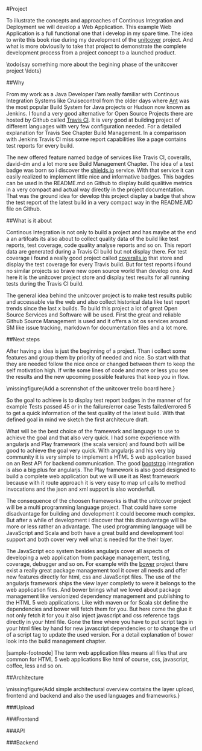 #Project

To illustrate the concepts and approaches of Continous Integration and Deployment we will develop a Web Application. This
example Web Application is a full functional one that i develop in my spare time. The idea to write this book rise during 
my development of the [unitcover](https://github.com/pussinboots/unitcover) project. And what is more obviouslly to take
that project to demonstrate the complete development process from a project concept to a launched product.

\todo{say something more about the begining phase of the unitcover project \ldots}

##Why

From my work as a Java Developer i'am really familiar with Continous Integration Systems like Cruisecontrol from the older days
where [Ant](http://ant.apache.org/) was the most popular Build System for Java projects or Hudson now known as Jenkins. I found
a very good alternative for Open Source Projects there are hosted by Github called [Travis CI](https://travis-ci.org/). It is very
good at building project of different languages with very few configuration needed. For a detailed explanation for Travis See Chapter Build Management. In a comparisson with Jenkins Travis CI miss some report capabilities like a page contains test reports for every build.

The new offered feature named badge of services like Travis CI, coveralls, david-dm and a lot more see Build Management Chapter. The idea of a test badge was born so i discover the [shields.io](http://shields.io) service. With that service it can easily realized to implement little nice and informative badges. This bagdes can be used in the README.md on Github to display build qualitive metrics in a very compact and actual way directly in the project documentation. That was the ground idea for develop this project display a badge that show the test report of the latest build in a very compact way in the README.MD file on Github.

##What is it about

Continous Integration is not only to build a project and has maybe at the end a an artifcats its also about to collect quality data of the build like test reports, test coverage, code quality analyse reports and so on. This report data are generated during a Travis CI build but not display there. For test coverage i found a really good project called [coveralls.io](http://coveralls.io) that store and display the test coverage for every Travis build. But for test reports i found no similar projects so brave new open source world than develop one. And here it is the unitcover project store and display test results for all running tests during the Travis CI build.

The general idea behind the unitcover project is to make test results public and accessable via the web and also collect historical data like test report trends since the last x builds. To build this project a lot of great Open Source Services and Software will be used. First the great and reliable Github Source Management is used and it offers a lot os services around SM like issue tracking, markdown for documentation files and a lot more.      

##Next steps

After having a idea is just the beginning of a project. Than i collect some features and group them by priority of needed and nice. So start with that they are needed follow the nice once or changed between them to keep the self motivation high. If write some lines of code and more or less you see the results and the new upcoming possible features that keep you in flow. 

\missingfigure{Add a scrennshot of the unitcover trello board here.}

So the goal to achieve is to display test report badges in the manner of for example Tests passed 45 or in the failure/error case Tests failed/errored 5 to get a quick information of the test quality of the latest build. With that defined goal in mind we sketch the first architecure draft. 

What will be the best choice of the framework and language to use to achieve the goal and that also very quick. I had some experience with angularjs and Play framework (the scala version) and found both will be good to achieve the goal very quick. With angularjs and his very big community it is very simple to implement a HTML 5 web application based on an Rest API for backend communication. The good [bootstrap](http://getbootstrap.com/) integration is also a big plus for angularjs. The Play framework is also good designed to build a complete web application but we will use it as Rest framework because with it route approach it is very easy to map url calls to method invocations and the json and xml support is also wonderfull.

The consequence of the choosen frameworks is that the unitcover project will be a multi programming language project. That could have some disadvantage for building and development it could become much complex. But after a while of development i discover that this disadvantage will be more or less rather an advantage. The used programming language will be JavaScript and Scala and both have a great build and development tool support and both cover very well what is needed for the their layer. 

The JavaScript eco system besides angularjs cover all aspects of developing a web application from package management, testing, coverage, debugger and so on. For example with the [bower](http://bower.io/) project there exist a really great package management tool it cover all needs and offer new features directly for html, css and JavaScript files. The use of the angularjs framework ships the view layer completly to were it belongs to the web application files. And bower brings what we loved about package management like versionized dependency management and publishing to the HTML 5 web applications. Like with maven or for Scala sbt define the dependencies and bower will fetch them for you. But here come the glue it not only fetch it for you it also inject javascript and css reference tags directly in your html file. Gone the time where you have to put script tags in your html files by hand for new javascript dependencies or to change the url of a script tag to update the used version. For a detail explanation of bower look into the build management chapter. 

[sample-footnode] The term web application files means all files that are common for HTML 5 web applications like html of course, css, javascript, coffee, less and so on.


##Architecture

\missingfigure{Add simple architectural overview contains the layer upload, frontend and backend and also the used languages and frameworks.}

###Upload

###Frontend

###API

###Backend
